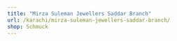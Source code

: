 ```yaml
---
title: "Mirza Suleman Jewellers Saddar Branch"
url: /karachi/mirza-suleman-jewellers-saddar-branch/
shop: Schmuck
---
```

